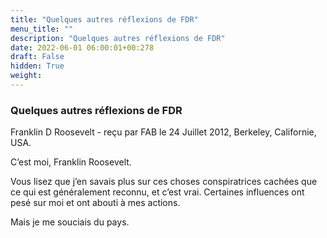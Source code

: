 ```yaml
---
title: "Quelques autres réflexions de FDR"
menu_title: ""
description: "Quelques autres réflexions de FDR"
date: 2022-06-01 06:00:01+00:278
draft: False
hidden: True
weight:
---
```

### Quelques autres réflexions de FDR

Franklin D Roosevelt - reçu par FAB le 24 Juillet 2012, Berkeley, Californie, USA.

C’est moi, Franklin Roosevelt.

Vous lisez que j’en savais plus sur ces choses conspiratrices cachées que ce qui est généralement reconnu, et c’est vrai. Certaines influences ont pesé sur moi et ont abouti à mes actions.

Mais je me souciais du pays.
